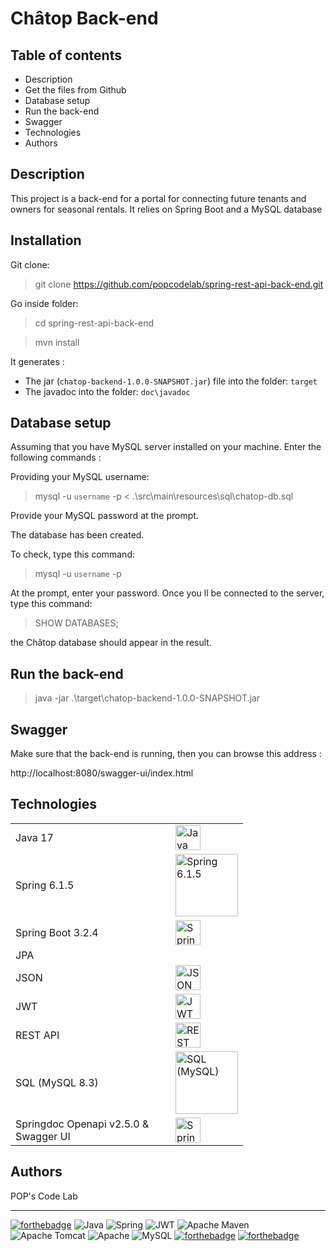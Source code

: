 # Châtop Back-end

## Table of contents

- Description
- Get the files from Github
- Database setup
- Run the back-end
- Swagger
- Technologies
- Authors

## Description

This project is a back-end for a portal for connecting future tenants and owners for seasonal rentals.
It relies on Spring Boot and a MySQL database

## Installation

Git clone:

> git clone https://github.com/popcodelab/spring-rest-api-back-end.git

Go inside folder:

> cd spring-rest-api-back-end
 
>mvn install

It generates :
- The jar (`chatop-backend-1.0.0-SNAPSHOT.jar`) file into the folder: `target`
- The javadoc into the folder: `doc\javadoc`

## Database setup

Assuming that you have MySQL server installed on your machine.
Enter the following commands :

Providing your MySQL username:

> mysql -u `username` -p < .\src\main\resources\sql\chatop-db.sql

Provide your MySQL password at the prompt.

The database has been created.

To check, type this command:
> mysql -u `username` -p

At the prompt, enter your password.
Once you ll be connected to the server, type this command:
> SHOW DATABASES; 

the Châtop database should appear in the result.

## Run the back-end



> java -jar .\target\chatop-backend-1.0.0-SNAPSHOT.jar

## Swagger

Make sure that the back-end is running, then you can browse this address :

http://localhost:8080/swagger-ui/index.html

## Technologies

<table style="border: none">
<tr style="border: none">
  <td style="border: none">Java 17</td><td style="border: none">
  <img style="height: 40px;width: 40px;" src="https://raw.github.com/popcodelab/svg-icons/main/java.svg?sanitize=true" alt="Java"></td>
</tr>
<tr style="border: none">
  <td style="border: none">Spring 6.1.5</td><td style="border: none">
  <img style="height: 100px;" src="https://raw.github.com/popcodelab/svg-icons/main/spring1.svg?sanitize=true" alt="Spring 6.1.5"></td>
</tr>
<tr style="border: none">
  <td style="border: none">Spring Boot 3.2.4</td><td style="border: none">
  <img style="height: 40px;width: 40px;" src="https://raw.github.com/popcodelab/svg-icons/main/spring.svg?sanitize=true" alt="Spring Boot 3.2.4"></td>
</tr>
<tr style="border: none"> 
  <td style="border: none" colspan="2">JPA</td>
</tr>
<tr style="border: none">
  <td style="border: none">JSON</td><td style="border: none">
  <img style="height: 40px;width: 40px;" src="https://raw.github.com/popcodelab/svg-icons/main/json5-smiley.svg?sanitize=true" alt="JSON"></td>
</tr>
<tr style="border: none">
  <td style="border: none">JWT</td>
  <td style="border: none"><img style="height: 40px;width: 40px;" src="https://raw.github.com/popcodelab/svg-icons/main/jwt.svg?sanitize=true" alt="JWT"></td>  
</tr>
<tr style="border: none">
  <td style="border: none">REST API</td>
  <td style="border: none"><img style="height: 40px;width: 40px;" src="https://raw.github.com/popcodelab/svg-icons/main/rest.svg?sanitize=true" alt="REST API"></td>
 </tr>
<tr style="border: none"> 
  <td style="border: none">SQL (MySQL 8.3)</td>
  <td style="border: none"><img style="height: 100px;" src="https://raw.github.com/popcodelab/svg-icons/main/mysql.svg?sanitize=true" alt="SQL (MySQL)"></td>
</tr>
<tr style="border: none"> 
  <td style="width:15em;word-wrap:break-word; border: none">Springdoc Openapi v2.5.0 & Swagger UI</td>
  <td style="border: none"><img style="height: 40px;" src="https://raw.github.com/popcodelab/svg-icons/main/swagger.svg?sanitize=true" alt="Springdoc Openapi v2.5.0 & Swagger UI"></td>
</tr>
</table>

## Authors

POP's Code Lab


<hr/>

[![forthebadge](https://forthebadge.com/images/badges/built-by-developers.svg)](https://forthebadge.com)
![Java](https://img.shields.io/badge/java-%23ED8B00.svg?style=for-the-badge&logo=openjdk&logoColor=white)
![Spring](https://img.shields.io/badge/spring-%236DB33F.svg?style=for-the-badge&logo=spring&logoColor=white)
![JWT](https://img.shields.io/badge/JWT-black?style=for-the-badge&logo=JSON%20web%20tokens)
![Apache Maven](https://img.shields.io/badge/Apache%20Maven-C71A36?style=for-the-badge&logo=Apache%20Maven&logoColor=white)
![Apache Tomcat](https://img.shields.io/badge/apache%20tomcat-%23F8DC75.svg?style=for-the-badge&logo=apache-tomcat&logoColor=black)
![Apache](https://img.shields.io/badge/apache-%23D42029.svg?style=for-the-badge&logo=apache&logoColor=white)
![MySQL](https://img.shields.io/badge/mysql-4479A1.svg?style=for-the-badge&logo=mysql&logoColor=white)
[![forthebadge](https://forthebadge.com/images/badges/uses-git.svg)](https://forthebadge.com)
[![forthebadge](https://forthebadge.com/images/badges/uses-markdown.svg)](https://forthebadge.com)
